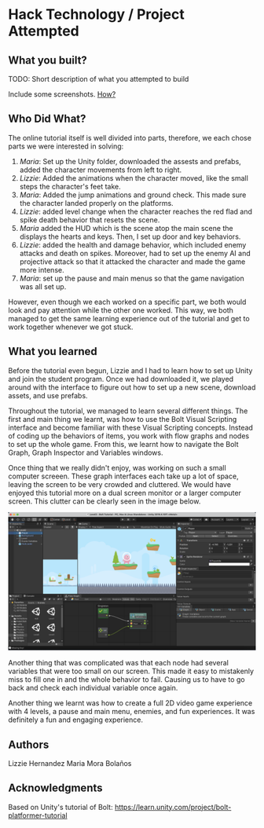 # Hack Technology / Project Attempted

## What you built? 


TODO: Short description of what you attempted to build

Include some screenshots.
[How?](https://help.github.com/articles/about-readmes/#relative-links-and-image-paths-in-readme-files)

## Who Did What?

The online tutorial itself is well divided into parts, therefore, we each chose parts we were interested in solving:
1. *Maria*: Set up the Unity folder, downloaded the assests and prefabs, added the character movements from left to right.
2. *Lizzie*: Added the animations when the character moved, like the small steps the character's feet take.
3. *Maria*: Added the jump animations and ground check. This made sure the character landed properly on the platforms. 
4. *Lizzie*: added level change when the character reaches the red flad and spike death behavior that resets the scene.
5. *Maria* added the HUD which is the scene atop the main scene the displays the hearts and keys. Then, I set up door and key behaviors.
6. *Lizzie*: added the health and damage behavior, which included enemy attacks and death on spikes. Moreover, had to set up the enemy AI and projective attack so that it attacked the character and made the game more intense.
7. *Maria*: set up the pause and main menus so that the game navigation was all set up.

However, even though we each worked on a specific part, we both would look and pay attention while the other one worked. This way, we both managed to get the same learning experience out of the tutorial and get to work together whenever we got stuck. 

## What you learned

Before the tutorial even begun, Lizzie and I had to learn how to set up Unity and join the student program. Once we had downloaded it, we played around with the interface to figure out how to set up a new scene, download assets, and use prefabs. 

Throughout the tutorial, we managed to learn several different things. The first and main thing we learnt, was how to use the Bolt Visual Scripting interface and become familiar with these Visual Scripting concepts. Instead of coding up the behaviors of items, you work with flow graphs and nodes to set up the whole game. From this, we learnt how to navigate the Bolt Graph, Graph Inspector and Variables windows. 

Once thing that we really didn't enjoy, was working on such a small computer screeen. These graph interfaces each take up a lot of space, leaving the screen to be very crowded and cluttered. We would have enjoyed this tutorial more on a dual screen monitor or a larger computer screen. This clutter can be clearly seen in the image below.

![Screen Clutter](ScreenClutter.png)

Another thing that was complicated was that each node had several variables that were too small on our screen. This made it easy to mistakenly miss to fill one in and the whole behavior to fail. Causing us to have to go back and check each individual variable once again. 

Another thing we learnt was how to create a full 2D video game experience with 4 levels, a pause and main menu, enemies, and fun experiences. It was definitely a fun and engaging experience. 

## Authors

Lizzie Hernandez
Maria Mora Bolaños

## Acknowledgments

Based on Unity's tutorial of Bolt: https://learn.unity.com/project/bolt-platformer-tutorial